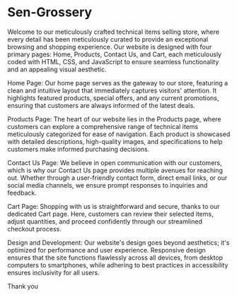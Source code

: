 # Sen-Grossery

Welcome to our meticulously crafted technical items selling store, where every detail has been meticulously curated to provide an exceptional browsing and shopping experience. Our website is designed with four primary pages: Home, Products, Contact Us, and Cart, each meticulously coded with HTML, CSS, and JavaScript to ensure seamless functionality and an appealing visual aesthetic.

Home Page: Our home page serves as the gateway to our store, featuring a clean and intuitive layout that immediately captures visitors' attention. It highlights featured products, special offers, and any current promotions, ensuring that customers are always informed of the latest deals.

Products Page: The heart of our website lies in the Products page, where customers can explore a comprehensive range of technical items meticulously categorized for ease of navigation. Each product is showcased with detailed descriptions, high-quality images, and specifications to help customers make informed purchasing decisions.

Contact Us Page: We believe in open communication with our customers, which is why our Contact Us page provides multiple avenues for reaching out. Whether through a user-friendly contact form, direct email links, or our social media channels, we ensure prompt responses to inquiries and feedback.

Cart Page: Shopping with us is straightforward and secure, thanks to our dedicated Cart page. Here, customers can review their selected items, adjust quantities, and proceed confidently through our streamlined checkout process.

Design and Development: Our website's design goes beyond aesthetics; it's optimized for performance and user experience. Responsive design ensures that the site functions flawlessly across all devices, from desktop computers to smartphones, while adhering to best practices in accessibility ensures inclusivity for all users.

Thank you
